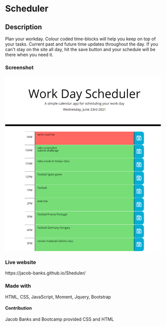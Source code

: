 <h1>Scheduler</h1>
 
<h2>Description</h2>
 
<p> Plan your workday. Colour coded time-blocks will help you keep on top of your tasks. Current past and future time updates throughout the day. If you can't stay on the site all day, hit the save button and your schedule will be there when you need it.   </p>
 
<h3>Screenshot</h3>

![screenshot](/assets/screenshot.png)

<h3>Live website </h3>
https://jacob-banks.github.io/Sheduler/

<h3>Made with</h3>
<p>HTML, CSS, JavaScript, Moment, Jquery, Bootstrap </p>
 
<h4>Contribution</h4>
Jacob Banks and Bootcamp provided CSS and HTML
